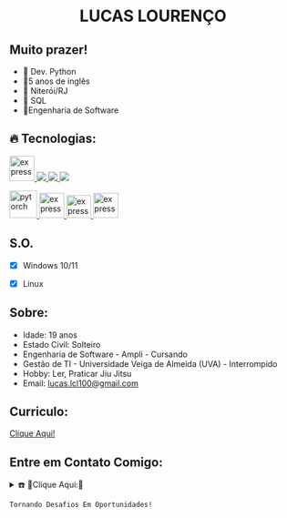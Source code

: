 <h1 align="center">
<br>LUCAS LOURENÇO
</h1>

## Muito prazer!

- 🐍 Dev. Python
- 📖5 anos de inglês
- 🏡 Niterói/RJ
- 🏦 SQL
- 📘Engenharia de Software

 ## 🔥 Tecnologias:

<p align="left"> 
    <a href="https://www.cprogramming.com/" target="_blank"> <img src="https://img.icons8.com/color/452/c-programming.png" alt="express" width="44" height="44"/> </a>
    <a href="https://developer.mozilla.org/en-US/docs/Web/JavaScript" target="_blank"> <img src="https://img.icons8.com/color/48/000000/javascript.png"/> </a> 
    <a href="https://www.python.org" target="_blank"> <img src="https://img.icons8.com/color/48/000000/python.png"/> </a> 
    <a style="padding-right:8px;" href="https://www.mysql.com/" target="_blank"> <img src="https://img.icons8.com/fluent/50/000000/mysql-logo.png"/> </a>  
</p>
    <a href="https://www.anaconda.com/" target="_blank"> <img src="https://encrypted-tbn0.gstatic.com/images?q=tbn:ANd9GcToZuGFq2Tj9gvDP6Dm7w5TeYGrmCy0KOtwc8tvDsy606EmhjdsUZV_qx-RbQGhA-KDW3Y&usqp=CAU" alt="pytorch" width="48" height="48" /> </a> 
     <a href="https://jupyter.org/" target="_blank"> <img src="https://encrypted-tbn0.gstatic.com/images?q=tbn:ANd9GcRTQfO8XdRaElU-oiMX4jJFWjNO56ihBj8vLWl-8tZR0xFr4LL4nfzfXWLVCFeOjsGAZF4&usqp=CAU" alt="express" width="44" height="44"/> </a> 
     <a href="https://powerbi.microsoft.com/en-us/" target="_blank"> <img src="https://d11wkw82a69pyn.cloudfront.net/wm-reply/siteassets/images/power%20bi.png" alt="express" width="43" height="40" /> </a>  
     <a href="https://pandas.pydata.org/" target="_blank"> <img src="https://pandas.pydata.org/static/img/pandas_mark.svg" alt="express" width="44" height="44"/> </a>
     
      
## S.O.

- [x] Windows 10/11
- [x] Linux



## Sobre:

- Idade: 19 anos
- Estado Civil: Solteiro
- Engenharia de Software - Ampli - Cursando 
- Gestão de TI -  Universidade Veiga de Almeida (UVA) - Interrompido
- Hobby: Ler, Praticar Jiu Jitsu
- Email: lucas.lcl100@gmail.com


## Curriculo:
<a href='https://www.canva.com/design/DAEutWyIo3Y/8BPMnTIWSS6k2W1qR70_kA/view?utm_content=DAEutWyIo3Y&utm_campaign=designshare&utm_medium=link2&utm_source=sharebutton'>Clique Aqui!</a>




## Entre em Contato Comigo:
<details>
  <summary>☎️ 🚨Clique Aqui:🚨 </summary>
<div>
  <samp>
    <h2 align="center">😎 Consegue me achar em:</h2>
    <p align="center">
      <br/>
      <a href="https://www.linkedin.com/in/lucas-l-085587167/" target="blank"><img align="center"
         src="https://img.shields.io/badge/linkedin-%231DA1F2.svg?style=for-the-badge&logo=linkedin&logoColor=white"
         alt="lucas" height="30"/></a>
      <a href="https://www.facebook.com/lucas.lourenco.1276" target="blank"><img align="center"
         src="https://img.shields.io/badge/facebook-4267B2.svg?style=for-the-badge&logo=facebook&logoColor=white"
         alt="lucas" height="30"/></a>
      <a href="https://mailto:lucas.lcl100@gmail.com" target="blank"><img align="center"
         src="https://img.shields.io/badge/gmail-EA4335.svg?style=for-the-badge&logo=gmail&logoColor=white"
         alt="lucas" height="30"/></a>
    </p>
  <p align="center">
      <a href="https://www.instagram.com/lucaslourencoo__/" target="blank"><img align="center"
         src="https://img.shields.io/badge/instagram-%23E4405F.svg?style=for-the-badge&logo=Instagram&logoColor=white"
         alt="lucas" height="30"/></a>
      <a href="https://wa.me/+5521959061623" target="blank"><img align="center"
         src="https://img.shields.io/badge/whatsapp-4B7F1.svg?style=for-the-badge&logo=whatsapp&logoColor=white"
         alt="lucas" height="30"/></a>
      <a href="https://twitter.com/caralhuscas" target="blank"><img align="center"
         src="https://img.shields.io/badge/twitter-1DA1F2.svg?style=for-the-badge&logo=twitter&logoColor=white"
         alt="lucas" height="30"/></a>
      <br>
    </p>
  </samp>
</div>
</details>



```
Tornando Desafios Em Oportunidades!
```




